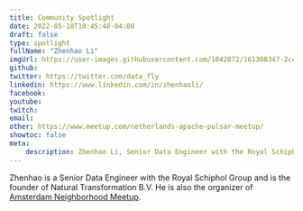 ```yaml
---
title: Community Spotlight
date: 2022-05-18T10:45:48-04:00
draft: false
type: spotlight
fullName: "Zhenhao Li"
imgUrl: https://user-images.githubusercontent.com/1042872/161308347-2cce50dd-f720-4579-9629-0cd3432f25bc.png
github:
twitter: https://twitter.com/data_fly
linkedin: https://www.linkedin.com/in/zhenhaoli/
facebook:
youtube:
twitch:
email:
other: https://www.meetup.com/netherlands-apache-pulsar-meetup/
showtoc: false
meta:
    description: Zhenhao Li, Senior Data Engineer with the Royal Schiphol Group & founder of Natural Transformation B.V. also the organizer of Amsterdam Neighborhood Meetup.
---
```


Zhenhao is a Senior Data Engineer with the Royal Schiphol Group and is the founder of Natural Transformation B.V. He is also the organizer of [Amsterdam Neighborhood Meetup](https://www.meetup.com/netherlands-apache-pulsar-meetup/).
